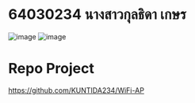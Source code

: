 # 64030234 นางสาวกุลธิดา เกษร

![image](https://github.com/KUNTIDA234/ESP32_ESP-IDF_WiFi-AP/assets/115066215/6ab185c9-f44d-4f12-a71b-700591787c44)
![image](https://github.com/KUNTIDA234/ESP32_ESP-IDF_WiFi-AP/assets/115066215/33e3fbcf-5242-4713-bf9e-d891804cc119)

# Repo Project
https://github.com/KUNTIDA234/WiFi-AP 
